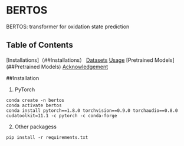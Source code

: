 # BERTOS
BERTOS: transformer for oxidation state prediction

## Table of Contents
[Installations]（##Installations）
[Datasets](##Datasets)
[Usage](##Usage)
[Pretrained Models](##Pretrained Models)
[Acknowledgement](##Acknowledgement)

##Installation
1. PyTorch 
```
conda create -n bertos
conda activate bertos
conda install pytorch==1.8.0 torchvision==0.9.0 torchaudio==0.8.0 cudatoolkit=11.1 -c pytorch -c conda-forge
```
2. Other packagess

`pip install -r requirements.txt`

